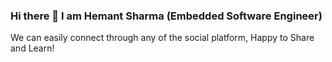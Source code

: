 ### Hi there 👋 I am Hemant Sharma (Embedded Software Engineer)

We can easily connect through any of the social platform, Happy to Share and Learn!
